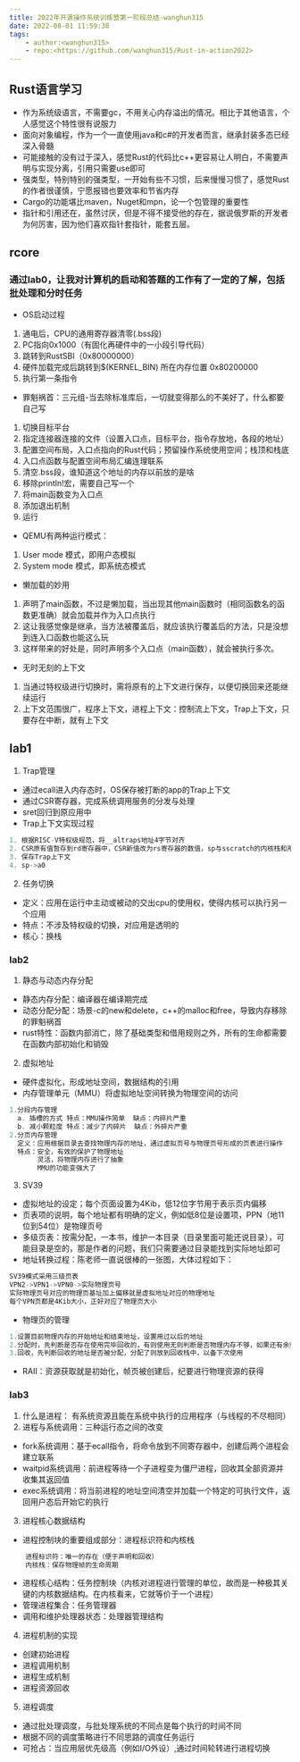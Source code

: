 ```yaml
---
title: 2022年开源操作系统训练营第一阶段总结-wanghun315
date: 2022-08-01 11:59:38
tags:
    - author:<wanghun315>
    - repo:<https://github.com/wanghun315/Rust-in-action2022>
---
```

##  Rust语言学习
- 作为系统级语言，不需要gc，不用关心内存溢出的情况。相比于其他语言，个人感觉这个特性很有说服力
- 面向对象编程，作为一个一直使用java和c#的开发者而言，继承封装多态已经深入骨髓
- 可能接触的没有过于深入，感觉Rust的代码比c++更容易让人明白，不需要声明与实现分离，引用只需要use即可
- 强类型，特别特别的强类型，一开始有些不习惯，后来慢慢习惯了，感觉Rust的作者很谨慎，宁愿报错也要效率和节省内存
- Cargo的功能堪比maven，Nuget和mpn，论一个包管理的重要性
- 指针和引用还在，虽然讨厌，但是不得不接受他的存在，据说俄罗斯的开发者为何厉害，因为他们喜欢指针套指针，能套五层。
## rcore
### 通过lab0，让我对计算机的启动和答题的工作有了一定的了解，包括批处理和分时任务
- OS启动过程
1. 通电后，CPU的通用寄存器清零(.bss段)
2. PC指向0x1000（有固化再硬件中的一小段引导代码）
3. 跳转到RustSBI（0x80000000）
4. 硬件加载完成后跳转到$(KERNEL_BIN) 所在内存位置 0x80200000
5. 执行第一条指令
- 罪魁祸首：三元组-当去除标准库后，一切就变得那么的不美好了，什么都要自己写
1. 切换目标平台
2. 指定连接器连接的文件（设置入口点，目标平台，指令存放地，各段的地址）
3. 配置空间布局，入口点指向的Rust代码；预留操作系统使用空间；栈顶和栈底
4. 入口点函数与配置空间布局汇编连理联系
5. 清空.bss段，谁知道这个地址的内存以前放的是啥
6. 移除println!宏，需要自己写一个
7. 将main函数变为入口点
8. 添加退出机制
9. 运行
- QEMU有两种运行模式：
1. User mode 模式，即用户态模拟
2. System mode 模式，即系统态模式
- 懒加载的妙用
1. 声明了main函数，不过是懒加载，当出现其他main函数时（相同函数名的函数更准确）就会加载并作为入口点执行
2. 这让我感觉像是继承，当方法被覆盖后，就应该执行覆盖后的方法，只是没想到连入口函数也能这么玩
3. 这样带来的好处是，同时声明多个入口点（main函数），就会被执行多次。
- 无时无刻的上下文
1. 当通过特权级进行切换时，需将原有的上下文进行保存，以便切换回来还能继续运行
2. 上下文范围很广，程序上下文，进程上下文：控制流上下文，Trap上下文，只要存在中断，就有上下文
## lab1
1. Trap管理
- 通过ecall进入内存态时，OS保存被打断的app的Trap上下文
- 通过CSR寄存器，完成系统调用服务的分发与处理
- sret回归到原应用中
- Trap上下文实现过程
```rust
1. 根据RISC-V特权级规范，将__altraps地址4字节对齐
2. CSR原有值暂存到rd寄存器中，CSR新值改为rs寄存器的数值，sp与sscratch的内核栈和用户栈互换
3. 保存Trap上下文
4. sp->a0
```
2. 任务切换
- 定义：应用在运行中主动或被动的交出cpu的使用权，使得内核可以执行另一个应用
- 特点：不涉及特权级的切换，对应用是透明的
- 核心：换栈
### lab2
1. 静态与动态内存分配
- 静态内存分配：编译器在编译期完成
- 动态分配分配：场景-c的new和delete，c++的malloc和free，导致内存移除的罪魁祸首
- rust特性：函数内部消亡，除了基础类型和借用规则之外，所有的生命都需要在函数内部初始化和销毁
2. 虚拟地址
- 硬件虚拟化，形成地址空间，数据结构的引用
- 内存管理单元（MMU）将虚拟地址空间转换为物理空间的访问
```rust
1.分段内存管理
  a. 插槽的方式 特点：MMU操作简单  缺点：内碎片严重
  b. 减小颗粒度 特点：减少了内碎片  缺点：外碎片严重
2.分页内存管理
  定义：应用根据目录去查找物理内存的地址，通过虚拟页号与物理页号形成的页表进行操作
  特点：安全，有效的保护了物理地址
       灵活，将物理内存进行了抽象
       MMU的功能变强大了
```
3. SV39
- 虚拟地址的设定；每个页面设置为4Kib，低12位字节用于表示页内偏移
- 页表项的说明，每个地址都有明确的定义，例如低8位是设置项，PPN（地11位到54位）是物理页号
- 多级页表：按需分配，一本书，维护一本目录（目录里面可能还说目录），可能目录是空的，那是作者的问题，我们只需要通过目录能找到实际地址即可
- 地址转换过程：陈老师一直说很棒的一张图，大体过程如下：
```rust
SV39模式采用三级页表
VPN2->VPN1->VPN0->实际物理页号
实际物理页号对应的物理页基址加上偏移就是虚拟地址对应的物理地址
每个VPN页都是4Kib大小，正好对应了物理页大小
```
- 物理页的管理
```rust
1.设置目前物理内存的开始地址和结束地址，设置用过以后的地址
2.分配时，先判断是否存在使用完毕回收的，有则使用无则判断是否物理内存不够，如果还有余则将开始地址向后移动，将原有的地址分配出去
3.回收，先判断回收的地址是否被分配，分配了则放到回收栈中，以备下次使用
```
- RAII：资源获取就是初始化，帧页被创建后，纪要进行物理资源的获得
### lab3
1. 什么是进程： 有系统资源且能在系统中执行的应用程序（与线程的不尽相同）
2. 进程与系统调用：三种运行态之间的改变
- fork系统调用：基于ecall指令，将命令放到不同寄存器中，创建后两个进程会建立联系
- waitpid系统调用：前进程等待一个子进程变为僵尸进程，回收其全部资源并收集其返回值
- exec系统调用：将当前进程的地址空间清空并加载一个特定的可执行文件，返回用户态后开始它的执行
3. 进程核心数据结构
- 进程控制块的重要组成部分：进程标识符和内核栈
```rust
    进程标识符：唯一的存在（便于声明和回收）
    内核栈：保存物理帧的生命周期
```
- 进程核心结构：任务控制块（内核对进程进行管理的单位，故而是一种极其关键的内核数据结构。在内核看来，它就等价于一个进程）
- 管理进程集合：任务管理器
- 调用和维护处理器状态：处理器管理结构
4. 进程机制的实现
- 创建初始进程
- 进程调用机制
- 进程生成机制
- 进程资源回收
5. 进程调度
- 通过批处理调度，与批处理系统的不同点是每个执行的时间不同
- 根据不同的调度策略进行不同思路的调度任务运行
- 可抢占：当应用层优先级高（例如I/O外设）,通过时间轮转进行进程切换
